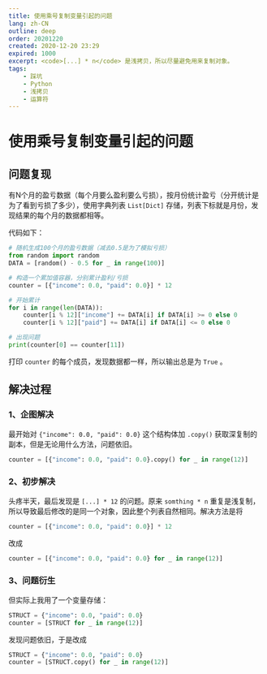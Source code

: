 ```yaml
---
title: 使用乘号复制变量引起的问题
lang: zh-CN
outline: deep
order: 20201220
created: 2020-12-20 23:29
expired: 1000
excerpt: <code>[...] * n</code> 是浅拷贝，所以尽量避免用来复制对象。
tags:
    - 踩坑
    - Python
    - 浅拷贝
    - 运算符
---
```


<script setup lang="ts">
import RevisionInfo from "@/components/RevisionInfo.vue";
</script>

# 使用乘号复制变量引起的问题

<RevisionInfo />

## 问题复现

有N个月的盈亏数据（每个月要么盈利要么亏损），按月份统计盈亏（分开统计是为了看到亏损了多少），使用字典列表 `List[Dict]` 存储，列表下标就是月份，发现结果的每个月的数据都相等。

代码如下：

```python
# 随机生成100个月的盈亏数据（减去0.5是为了模拟亏损）
from random import random
DATA = [random() - 0.5 for _ in range(100)]

# 构造一个累加值容器，分别累计盈利/亏损
counter = [{"income": 0.0, "paid": 0.0}] * 12

# 开始累计
for i in range(len(DATA)):
    counter[i % 12]["income"] += DATA[i] if DATA[i] >= 0 else 0
    counter[i % 12]["paid"] += DATA[i] if DATA[i] <= 0 else 0

# 出现问题
print(counter[0] == counter[11])
```

打印 `counter` 的每个成员，发现数据都一样，所以输出总是为 `True` 。

## 解决过程

### 1、企图解决

最开始对 `{"income": 0.0, "paid": 0.0}` 这个结构体加 `.copy()` 获取深复制的副本，但是无论用什么方法，问题依旧。

```python
counter = [{"income": 0.0, "paid": 0.0}.copy() for _ in range(12)]
```

### 2、初步解决

头疼半天，最后发现是 `[...] * 12` 的问题。原来 `somthing * n` 重复是浅复制，所以导致最后修改的是同一个对象，因此整个列表自然相同。解决方法是将

```python
counter = [{"income": 0.0, "paid": 0.0}] * 12
```

改成

```python
counter = [{"income": 0.0, "paid": 0.0} for _ in range(12)]
```

### 3、问题衍生

但实际上我用了一个变量存储：

```python
STRUCT = {"income": 0.0, "paid": 0.0}
counter = [STRUCT for _ in range(12)]
```

发现问题依旧，于是改成

```python
STRUCT = {"income": 0.0, "paid": 0.0}
counter = [STRUCT.copy() for _ in range(12)]
```

